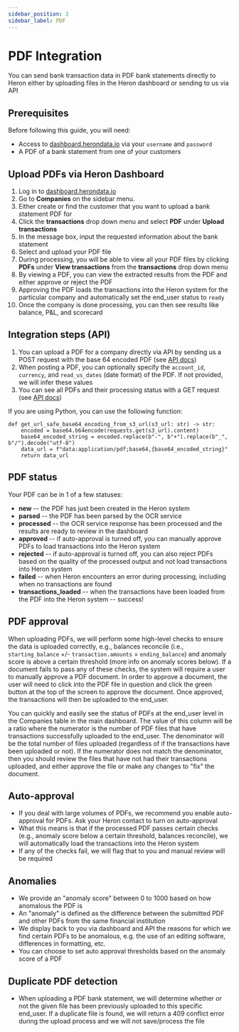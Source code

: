 ```yaml
---
sidebar_position: 2
sidebar_label: PDF
---
```


# PDF Integration

You can send bank transaction data in PDF bank statements directly to Heron either by uploading files in the Heron dashboard or sending to us via API

## Prerequisites

Before following this guide, you will need:

-   Access to [dashboard.herondata.io](http://dashboard.herondata.io) via your `username` and `password`
-   A PDF of a bank statement from one of your customers

## Upload PDFs via Heron Dashboard

1. Log in to [dashboard.herondata.io](http://dashboard.herondata.io)
2. Go to **Companies** on the sidebar menu.
3. Either create or find the customer that you want to upload a bank statement PDF for
4. Click the **transactions** drop down menu and select **PDF** under **Upload transactions**
5. In the message box, input the requested information about the bank statement
6. Select and upload your PDF file
7. During processing, you will be able to view all your PDF files by clicking **PDFs** under **View transactions** from the **transactions** drop down menu
8. By viewing a PDF, you can view the extracted results from the PDF and either approve or reject the PDF
9. Approving the PDF loads the transactions into the Heron system for the particular company and automatically set the end_user status to `ready`
10. Once the company is done processing, you can then see results like balance, P&L, and scorecard

## Integration steps (API)

1. You can upload a PDF for a company directly via API by sending us a POST request with the base 64 encoded PDF (see [API docs](https://docs.herondata.io/api#tag/EndUserIntegrations/paths/~1api~1end_users~1{end_user_id_or_heron_id}~1pdfs~1v1/post))
2. When posting a PDF, you can optionally specify the `account_id`, `currency`, and `read_us_dates` (date format) of the PDF. If not provided, we will infer these values
3. You can see all PDFs and their processing status with a GET request (see [API docs](https://docs.herondata.io/api#tag/EndUserIntegrations/paths/~1api~1end_users~1{end_user_id_or_heron_id}~1pdfs/get))

If you are using Python, you can use the following function:

```
def get_url_safe_base64_encoding_from_s3_url(s3_url: str) -> str:
    encoded = base64.b64encode(requests.get(s3_url).content)
    base64_encoded_string = encoded.replace(b"-", b"+").replace(b"_", b"/").decode("utf-8")
    data_url = f"data:application/pdf;base64,{base64_encoded_string}"
    return data_url
```

## PDF status

Your PDF can be in 1 of a few statuses:

-   **new** -- the PDF has just been created in the Heron system
-   **parsed** -- the PDF has been parsed by the OCR service
-   **processed** -- the OCR service response has been processed and the results are ready to review in the dashboard
-   **approved** -- if auto-approval is turned off, you can manually approve PDFs to load transactions into the Heron system
-   **rejected** -- if auto-approval is turned off, you can also reject PDFs based on the quality of the processed output and not load transactions into Heron system
-   **failed** -- when Heron encounters an error during processing, including when no transactions are found
-   **transactions_loaded** -- when the transactions have been loaded from the PDF into the Heron system -- success!

## PDF approval

When uploading PDFs, we will perform some high-level checks to ensure the data is uploaded correctly, e.g., balances reconcile (i.e., `starting_balance` +/- `transaction.amounts` = `ending_balance`) and anomaly score is above a certain threshold (more info on anomaly scores below). If a document fails to pass any of these checks, the system will require a user to manually approve a PDF document. In order to approve a document, the user will need to click into the PDF file in question and click the green button at the top of the screen to approve the document. Once approved, the transactions will then be uploaded to the end_user. 

You can quickly and easily see the status of PDFs at the end_user level in the Companies table in the main dashboard. The value of this column will be a ratio where the numerator is the number of PDF files that have transactions successfully uploaded to the end_user. The denominator will be the total number of files uploaded (regardless of if the transactions have been uploaded or not). If the numerator does not match the denominator, then you should review the files that have not had their transactions uploaded, and either approve the file or make any changes to "fix" the document.

## Auto-approval

-   If you deal with large volumes of PDFs, we recommend you enable auto-approval for PDFs. Ask your Heron contact to turn on auto-approval
-   What this means is that if the processed PDF passes certain checks (e.g., anomaly score below a certain threshold, balances reconcile), we will automatically load the transactions into the Heron system
-   If any of the checks fail, we will flag that to you and manual review will be required

## Anomalies

-   We provide an "anomaly score" between 0 to 1000 based on how anomalous the PDF is
-   An "anomaly" is defined as the difference between the submitted PDF and other PDFs from the same financial institution
-   We display back to you via dashboard and API the reasons for which we find certain PDFs to be anomalous, e.g. the use of an editing software, differences in formatting, etc.
-   You can choose to set auto approval thresholds based on the anomaly score of a PDF

## Duplicate PDF detection

-   When uploading a PDF bank statement, we will determine whether or not the given file has been previously uploaded to this specific end_user. If a duplicate file is found, we will return a 409 conflict error during the upload process and we will not save/process the file